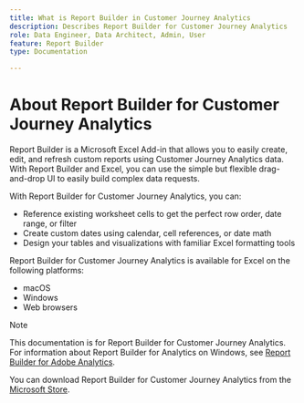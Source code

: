 ```yaml
---
title: What is Report Builder in Customer Journey Analytics
description: Describes Report Builder for Customer Journey Analytics
role: Data Engineer, Data Architect, Admin, User
feature: Report Builder
type: Documentation

---
```


# About Report Builder for Customer Journey Analytics

Report Builder is a Microsoft Excel Add-in that allows you to easily create, edit, and refresh custom reports using Customer Journey Analytics data. With Report Builder and Excel, you can use the simple but flexible drag-and-drop UI to easily build complex data requests.

With Report Builder for Customer Journey Analytics, you can:

- Reference existing worksheet cells to get the perfect row order, date range, or filter
- Create custom dates using calendar, cell references, or date math
- Design your tables and visualizations with familiar Excel formatting tools

Report Builder for Customer Journey Analytics is available for Excel on the following platforms:

- macOS
- Windows
- Web browsers


 >[!NOTE]
 >
 >This documentation is for Report Builder for Customer Journey Analytics. For information about Report Builder for Analytics on Windows, see [Report Builder for Adobe Analytics](https://experienceleague.adobe.com/docs/analytics/analyze/report-builder/home.html?lang=en).

 You can download Report Builder for Customer Journey Analytics from the
 [Microsoft Store](https://www.microsoft.com/en-us/store/apps/windows).
